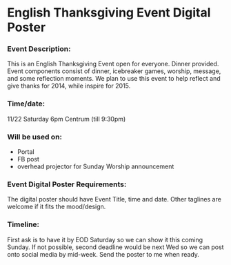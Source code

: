 # English Thanksgiving Event Digital Poster


### Event Description:
This is an English Thanksgiving Event open for everyone.  Dinner provided.  Event components consist of dinner, icebreaker games, worship, message, and some reflection moments.  We plan to use this event to help reflect and give thanks for 2014, while inspire for 2015.

### Time/date:
11/22 Saturday 6pm Centrum (till 9:30pm)

### Will be used on:
  * Portal
  * FB post
  * overhead projector for Sunday Worship announcement

### Event Digital Poster Requirements:
The digital poster should have Event Title, time and date.  Other taglines are welcome if it fits the mood/design.

### Timeline:
First ask is to have it by EOD Saturday so we can show it this coming Sunday.  If not possible, second deadline would be next Wed so we can post onto social media by mid-week.  Send the poster to me when ready.
